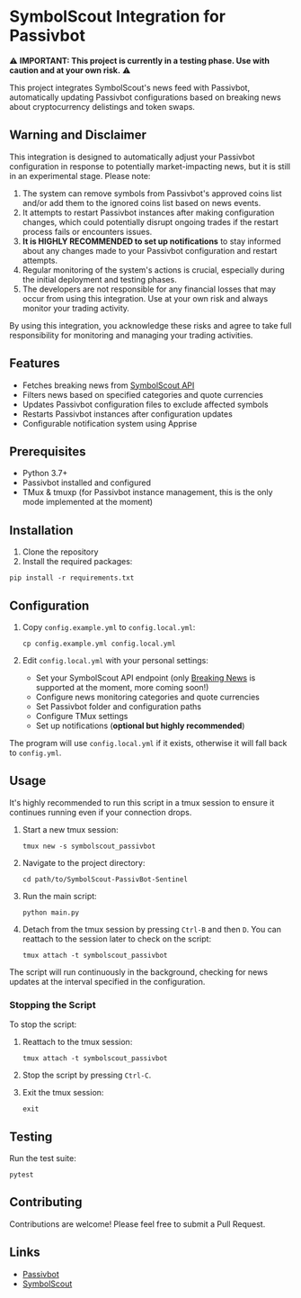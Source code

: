 # SymbolScout Integration for Passivbot

⚠️ **IMPORTANT: This project is currently in a testing phase. Use with caution and at your own risk.** ⚠️

This project integrates SymbolScout's news feed with Passivbot, automatically updating Passivbot configurations based on breaking news about cryptocurrency delistings and token swaps.

## Warning and Disclaimer

This integration is designed to automatically adjust your Passivbot configuration in response to potentially market-impacting news, but it is still in an experimental stage. Please note:

1. The system can remove symbols from Passivbot's approved coins list and/or add them to the ignored coins list based on news events.
2. It attempts to restart Passivbot instances after making configuration changes, which could potentially disrupt ongoing trades if the restart process fails or encounters issues.
3. **It is HIGHLY RECOMMENDED to set up notifications** to stay informed about any changes made to your Passivbot configuration and restart attempts.
4. Regular monitoring of the system's actions is crucial, especially during the initial deployment and testing phases.
5. The developers are not responsible for any financial losses that may occur from using this integration. Use at your own risk and always monitor your trading activity.

By using this integration, you acknowledge these risks and agree to take full responsibility for monitoring and managing your trading activities.

## Features

- Fetches breaking news from [SymbolScout API](https://symbolscout.farkaslabs.xyz/api/news/breaking)
- Filters news based on specified categories and quote currencies
- Updates Passivbot configuration files to exclude affected symbols
- Restarts Passivbot instances after configuration updates
- Configurable notification system using Apprise

## Prerequisites

- Python 3.7+
- Passivbot installed and configured
- TMux & tmuxp (for Passivbot instance management, this is the only mode implemented at the moment)

## Installation
1. Clone the repository
2. Install the required packages:
```
pip install -r requirements.txt
```

## Configuration
1. Copy `config.example.yml` to `config.local.yml`:
   ```
   cp config.example.yml config.local.yml
   ```

2. Edit `config.local.yml` with your personal settings:
   - Set your SymbolScout API endpoint (only [Breaking News](https://symbolscout.farkaslabs.xyz/api/news/breaking) is supported at the moment, more coming soon!)
   - Configure news monitoring categories and quote currencies
   - Set Passivbot folder and configuration paths
   - Configure TMux settings
   - Set up notifications (**optional but highly recommended**)

The program will use `config.local.yml` if it exists, otherwise it will fall back to `config.yml`.

## Usage

It's highly recommended to run this script in a tmux session to ensure it continues running even if your connection drops.

1. Start a new tmux session:
   ```
   tmux new -s symbolscout_passivbot
   ```

2. Navigate to the project directory:
   ```
   cd path/to/SymbolScout-PassivBot-Sentinel

   ```

3. Run the main script:
   ```
   python main.py
   ```

4. Detach from the tmux session by pressing `Ctrl-B` and then `D`.
    You can reattach to the session later to check on the script:
    ```
    tmux attach -t symbolscout_passivbot
    ```

The script will run continuously in the background, checking for news updates at the interval specified in the configuration.

### Stopping the Script

To stop the script:

1. Reattach to the tmux session:
   ```
   tmux attach -t symbolscout_passivbot
   ```

2. Stop the script by pressing `Ctrl-C`.

3. Exit the tmux session:
   ```
   exit
   ```

## Testing

Run the test suite:

```
pytest
```

## Contributing

Contributions are welcome! Please feel free to submit a Pull Request.

## Links
- [Passivbot](https://github.com/enarjord/Passivbot)
- [SymbolScout](https://symbolscout.farkaslabs.xyz/) 